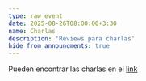 ```yaml
---
type: raw_event
date: 2025-08-26T08:00:00+3:30
name: Charlas
description: 'Reviews para charlas'
hide_from_announcments: true
---
```

Pueden encontrar las charlas en el [link](/paginaEstelar/assignments/)

